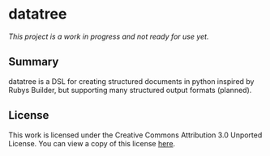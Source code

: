 datatree
========

_This project is a work in progress and not ready for use yet._

Summary
-------
datatree is a DSL for creating structured documents in python inspired by Rubys 
Builder, but supporting many structured output formats (planned).

License
-------
This work is licensed under the Creative Commons Attribution 3.0 Unported 
License. You can view a copy of this license [here][license].

[license]: http://creativecommons.org/licenses/by/3.0/ "Creative Commons Attribution 3.0 Unported License"
